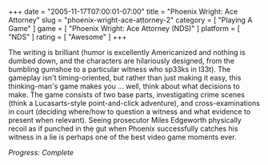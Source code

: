 +++
date = "2005-11-17T07:00:01-07:00"
title = "Phoenix Wright: Ace Attorney"
slug = "phoenix-wright-ace-attorney-2"
category = [ "Playing A Game" ]
game = [ "Phoenix Wright: Ace Attorney (NDS)" ]
platform = [ "NDS" ]
rating = [ "Awesome" ]
+++

The writing is brilliant (humor is excellently Americanized and nothing is dumbed down, and the characters are hilariously designed, from the bumbling gumshoe to a particular witness who sp33ks in l33t). The gameplay isn't timing-oriented, but rather than just making it easy, this thinking-man's game makes you ... well, think about what decisions to make. The game consists of two base parts, investigating crime scenes (think a Lucasarts-style point-and-click adventure), and cross-examinations in court (deciding where/how to question a witness and what evidence to present when relevant). Seeing prosecutor Miles Edgeworth physically recoil as if punched in the gut when Phoenix successfully catches his witness in a lie is perhaps one of the best video game moments ever.

<i>Progress: Complete</i>